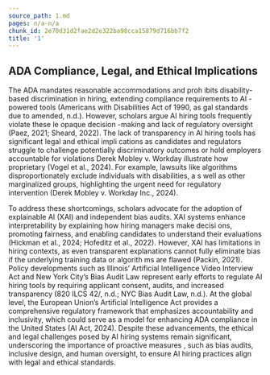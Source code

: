 ```yaml
---
source_path: 1.md
pages: n/a-n/a
chunk_id: 2e70d31d2fae2d2e322ba98cca15879d716bb7f2
title: '1'
---
```

## ADA Compliance, Legal, and Ethical Implications

The ADA mandates reasonable accommodations and proh ibits disability-based discrimination in hiring, extending compliance requirements to AI -powered tools (Americans with Disabilities Act of 1990, as gal standards due to amended, n.d.). However, scholars argue AI hiring tools frequently violate these le opaque decision -making and lack of regulatory oversight (Paez, 2021; Sheard, 2022). The lack of transparency in AI hiring tools has significant legal and ethical impli cations as candidates and regulators struggle to challenge potentially discriminatory outcomes or hold employers accountable for violations Derek Mobley v. Workday illustrate how proprietary (Vogel et al., 2024). For example, lawsuits like algorithms disproportionately exclude individuals with disabilities, a s well as other marginalized groups, highlighting the urgent need for regulatory intervention (Derek Mobley v. Workday Inc., 2024).

To address these shortcomings, scholars advocate for the adoption of explainable AI (XAI) and independent bias audits. XAI systems enhance interpretability by explaining how hiring managers make decisi ons, promoting fairness, and enabling candidates to understand their evaluations (Hickman et al., 2024; Hofeditz et al., 2022). However, XAI has limitations in hiring contexts, as even transparent explanations cannot fully eliminate bias if the underlying training data or algorith ms are flawed (Packin, 2021). Policy developments such as Illinois’ Artificial Intelligence Video Interview Act and New York City’s Bias Audit Law represent early efforts to regulate AI hiring tools by requiring applicant consent, audits, and increased transparency (820 ILCS 42/, n.d.; NYC Bias Audit Law, n.d.). At the global level, the European Union’s Artificial Intelligence Act provides a comprehensive regulatory framework that emphasizes accountability and inclusivity, which could serve as a model for enhancing ADA compliance in the United States (AI Act, 2024). Despite these advancements, the ethical and legal challenges posed by AI hiring systems remain significant, underscoring the importance of proactive measures , such as bias audits, inclusive design, and human oversight, to ensure AI hiring practices align with legal and ethical standards.
